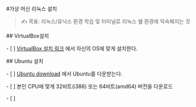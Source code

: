 \#가상 머신 리눅스 설치

> ✍ 목표: 리눅스/유닉스 환경 학습 및 터미널로 리눅스 쉘 환경에 익숙해지는 것 



\## VirtualBox설치

 \- [ ] [VirtualBox 설치 링크][id] 에서 자신의 OS에 맞게 설치한다. 

\## Ubuntu 설치

\- [ ] [Ubuntu download][id2] 에서 Ubuntu를 다운받는다.



  \- [ ] 본인 CPU에 맞게 32비트(i386) 또는 64비트(amd64) 버전을 다운로드

  \- [ ]  





[id2]: https://ubuntu.com/download/desktop
[id]: https://www.virtualbox.org/wiki/Downloads